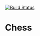 [![Build Status](https://travis-ci.org/inda20plusplus/antlilja-chess.svg?branch=master)](https://travis-ci.org/inda20plusplus/antlilja-chess)
# Chess
